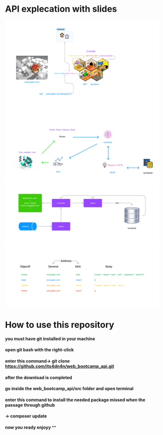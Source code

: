 # API explecation with slides
![slide](slides/1.jpg)
![slide](slides/2.jpg)
![slide](slides/3.jpg)
![slide](slides/4.jpg)
# How to use this repository 
#### you must have git installed in your machine 
#### open git bash with the right-click 
#### enter this command-> git clone https://github.com/its4dn4n/web_bootcamp_api.git
#### after the download is completed 
#### go inside the web_bootcamp_api/src folder and open terminal 
#### enter this command to install the needed package missed when the passage through github 
#### -> composer update 
#### now you ready enjoyy ^^
